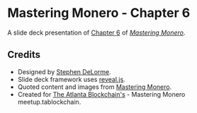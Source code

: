 # Mastering Monero - Chapter 6

A slide deck presentation of [Chapter 6](https://github.com/monerobook/monerobook/blob/master/chapters/6.md) of [*Mastering Monero*](https://github.com/monerobook/monerobook).

## Credits

- Designed by [Stephen DeLorme](https://d.elor.me/).
- Slide deck framework uses [reveal.js](https://github.com/hakimel/reveal.js).
- Quoted content and images from [Mastering Monero](https://github.com/monerobook/monerobook).
- Created for [The Atlanta Blockchain's](https://theatlancom/) - Mastering Monero meetup.tablockchain.